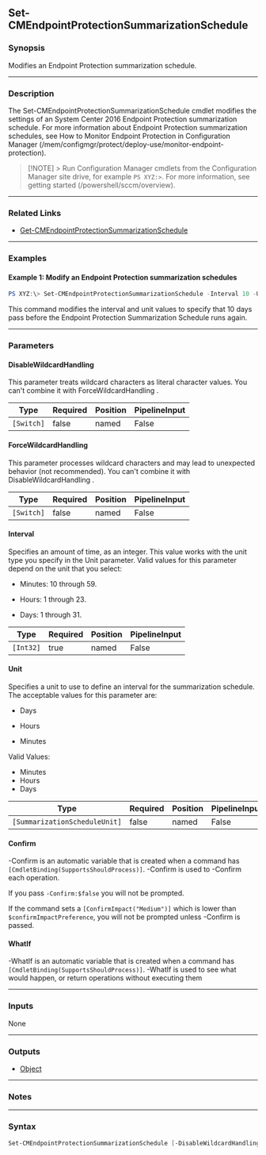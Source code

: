 Set-CMEndpointProtectionSummarizationSchedule
---------------------------------------------




### Synopsis
Modifies an Endpoint Protection summarization schedule.



---


### Description

The Set-CMEndpointProtectionSummarizationSchedule cmdlet modifies the settings of an System Center 2016 Endpoint Protection summarization schedule. For more information about Endpoint Protection summarization schedules, see How to Monitor Endpoint Protection in Configuration Manager (/mem/configmgr/protect/deploy-use/monitor-endpoint-protection).



> [!NOTE] > Run Configuration Manager cmdlets from the Configuration Manager site drive, for example `PS XYZ:>`. For more information, see getting started (/powershell/sccm/overview).



---


### Related Links
* [Get-CMEndpointProtectionSummarizationSchedule](Get-CMEndpointProtectionSummarizationSchedule)





---


### Examples
#### Example 1: Modify an Endpoint Protection summarization schedules
```PowerShell
PS XYZ:\> Set-CMEndpointProtectionSummarizationSchedule -Interval 10 -UnitType "Days"
```
This command modifies the interval and unit values to specify that 10 days pass before the Endpoint Protection Summarization Schedule runs again.


---


### Parameters
#### **DisableWildcardHandling**

This parameter treats wildcard characters as literal character values. You can't combine it with ForceWildcardHandling .






|Type      |Required|Position|PipelineInput|
|----------|--------|--------|-------------|
|`[Switch]`|false   |named   |False        |



#### **ForceWildcardHandling**

This parameter processes wildcard characters and may lead to unexpected behavior (not recommended). You can't combine it with DisableWildcardHandling .






|Type      |Required|Position|PipelineInput|
|----------|--------|--------|-------------|
|`[Switch]`|false   |named   |False        |



#### **Interval**

Specifies an amount of time, as an integer. This value works with the unit type you specify in the Unit parameter. Valid values for this parameter depend on the unit that you select:


* Minutes: 10 through 59.


* Hours: 1 through 23.


* Days: 1 through 31.






|Type     |Required|Position|PipelineInput|
|---------|--------|--------|-------------|
|`[Int32]`|true    |named   |False        |



#### **Unit**

Specifies a unit to use to define an interval for the summarization schedule. The acceptable values for this parameter are:


* Days


* Hours


* Minutes



Valid Values:

* Minutes
* Hours
* Days






|Type                         |Required|Position|PipelineInput|
|-----------------------------|--------|--------|-------------|
|`[SummarizationScheduleUnit]`|false   |named   |False        |



#### **Confirm**
-Confirm is an automatic variable that is created when a command has ```[CmdletBinding(SupportsShouldProcess)]```.
-Confirm is used to -Confirm each operation.

If you pass ```-Confirm:$false``` you will not be prompted.


If the command sets a ```[ConfirmImpact("Medium")]``` which is lower than ```$confirmImpactPreference```, you will not be prompted unless -Confirm is passed.

#### **WhatIf**
-WhatIf is an automatic variable that is created when a command has ```[CmdletBinding(SupportsShouldProcess)]```.
-WhatIf is used to see what would happen, or return operations without executing them


---


### Inputs
None





---


### Outputs
* [Object](https://learn.microsoft.com/en-us/dotnet/api/System.Object)






---


### Notes




---


### Syntax
```PowerShell
Set-CMEndpointProtectionSummarizationSchedule [-DisableWildcardHandling] [-ForceWildcardHandling] -Interval <Int32> [-Unit {Minutes | Hours | Days}] [-Confirm] [-WhatIf] [<CommonParameters>]
```
